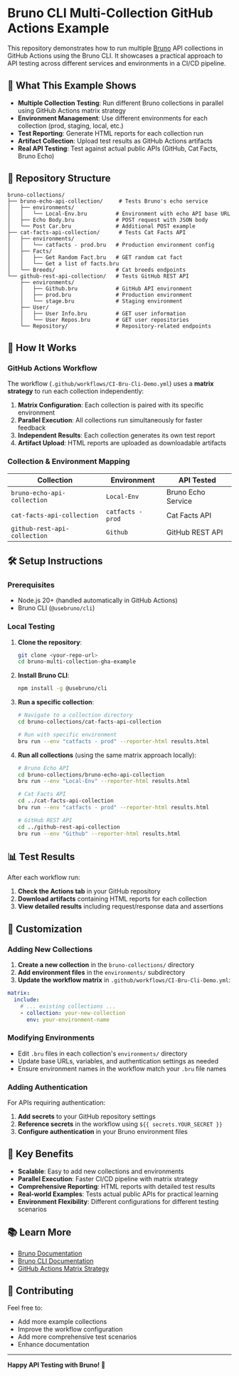 # Bruno CLI Multi-Collection GitHub Actions Example

This repository demonstrates how to run multiple [Bruno](https://www.usebruno.com/) API collections in GitHub Actions using the Bruno CLI. It showcases a practical approach to API testing across different services and environments in a CI/CD pipeline.

## 🎯 What This Example Shows

- **Multiple Collection Testing**: Run different Bruno collections in parallel using GitHub Actions matrix strategy
- **Environment Management**: Use different environments for each collection (prod, staging, local, etc.)
- **Test Reporting**: Generate HTML reports for each collection run
- **Artifact Collection**: Upload test results as GitHub Actions artifacts
- **Real API Testing**: Test against actual public APIs (GitHub, Cat Facts, Bruno Echo)

## 📁 Repository Structure

```
bruno-collections/
├── bruno-echo-api-collection/     # Tests Bruno's echo service
│   ├── environments/
│   │   └── Local-Env.bru         # Environment with echo API base URL
│   ├── Echo Body.bru             # POST request with JSON body
│   └── Post Car.bru              # Additional POST example
├── cat-facts-api-collection/      # Tests Cat Facts API
│   ├── environments/
│   │   └── catfacts - prod.bru   # Production environment config
│   ├── Facts/
│   │   ├── Get Random Fact.bru   # GET random cat fact
│   │   └── Get a list of facts.bru
│   └── Breeds/                   # Cat breeds endpoints
└── github-rest-api-collection/   # Tests GitHub REST API
    ├── environments/
    │   ├── Github.bru            # GitHub API environment
    │   ├── prod.bru              # Production environment
    │   └── stage.bru             # Staging environment
    ├── User/
    │   ├── User Info.bru         # GET user information
    │   └── User Repos.bru        # GET user repositories
    └── Repository/               # Repository-related endpoints
```

## 🚀 How It Works

### GitHub Actions Workflow

The workflow (`.github/workflows/CI-Bru-Cli-Demo.yml`) uses a **matrix strategy** to run each collection independently:

1. **Matrix Configuration**: Each collection is paired with its specific environment
2. **Parallel Execution**: All collections run simultaneously for faster feedback
3. **Independent Results**: Each collection generates its own test report
4. **Artifact Upload**: HTML reports are uploaded as downloadable artifacts

### Collection & Environment Mapping

| Collection | Environment | API Tested |
|------------|-------------|------------|
| `bruno-echo-api-collection` | `Local-Env` | Bruno Echo Service |
| `cat-facts-api-collection` | `catfacts - prod` | Cat Facts API |
| `github-rest-api-collection` | `Github` | GitHub REST API |

## 🛠️ Setup Instructions

### Prerequisites

- Node.js 20+ (handled automatically in GitHub Actions)
- Bruno CLI (`@usebruno/cli`)

### Local Testing

1. **Clone the repository**:
   ```bash
   git clone <your-repo-url>
   cd bruno-multi-collection-gha-example
   ```

2. **Install Bruno CLI**:
   ```bash
   npm install -g @usebruno/cli
   ```

3. **Run a specific collection**:
   ```bash
   # Navigate to a collection directory
   cd bruno-collections/cat-facts-api-collection
   
   # Run with specific environment
   bru run --env "catfacts - prod" --reporter-html results.html
   ```

4. **Run all collections** (using the same matrix approach locally):
   ```bash
   # Bruno Echo API
   cd bruno-collections/bruno-echo-api-collection
   bru run --env "Local-Env" --reporter-html results.html
   
   # Cat Facts API
   cd ../cat-facts-api-collection
   bru run --env "catfacts - prod" --reporter-html results.html
   
   # GitHub REST API
   cd ../github-rest-api-collection
   bru run --env "Github" --reporter-html results.html
   ```

## 📊 Test Results

After each workflow run:

1. **Check the Actions tab** in your GitHub repository
2. **Download artifacts** containing HTML reports for each collection
3. **View detailed results** including request/response data and assertions

## 🔧 Customization

### Adding New Collections

1. **Create a new collection** in the `bruno-collections/` directory
2. **Add environment files** in the `environments/` subdirectory
3. **Update the workflow matrix** in `.github/workflows/CI-Bru-Cli-Demo.yml`:

```yaml
matrix:
  include:
    # ... existing collections ...
    - collection: your-new-collection
      env: your-environment-name
```

### Modifying Environments

- Edit `.bru` files in each collection's `environments/` directory
- Update base URLs, variables, and authentication settings as needed
- Ensure environment names in the workflow match your `.bru` file names

### Adding Authentication

For APIs requiring authentication:

1. **Add secrets** to your GitHub repository settings
2. **Reference secrets** in the workflow using `${{ secrets.YOUR_SECRET }}`
3. **Configure authentication** in your Bruno environment files

## 🌟 Key Benefits

- **Scalable**: Easy to add new collections and environments
- **Parallel Execution**: Faster CI/CD pipeline with matrix strategy
- **Comprehensive Reporting**: HTML reports with detailed test results
- **Real-world Examples**: Tests actual public APIs for practical learning
- **Environment Flexibility**: Different configurations for different testing scenarios

## 📚 Learn More

- [Bruno Documentation](https://docs.usebruno.com/)
- [Bruno CLI Documentation](https://docs.usebruno.com/cli/overview)
- [GitHub Actions Matrix Strategy](https://docs.github.com/en/actions/using-jobs/using-a-matrix-for-your-jobs)

## 🤝 Contributing

Feel free to:
- Add more example collections
- Improve the workflow configuration
- Add more comprehensive test scenarios
- Enhance documentation

---

**Happy API Testing with Bruno! 🚀**
